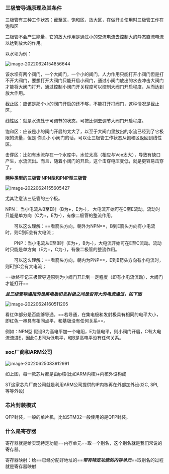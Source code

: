 ### 三极管导通原理及其条件

三极管有三种工作状态：截至区，饱和区，放大区，在做开关使用时三极管工作在饱和区

三极管不会产生能量，它的放大作用是通过小的交流电流去控制大的静态直流电流以达到放大的作用。

以水坝为例：

![image-20220624154856644](C:\Users\tianfuqiang\AppData\Roaming\Typora\typora-user-images\image-20220624154856644.png)

该水坝有两个阀门，一个大阀门，一个小的阀门，人力作用只能打开小阀门但是打不开大阀门，要想打开大阀门只能开启小阀门，通过小阀门放出的水去冲击大阀门才能将大阀门打开，通过控制小阀门开关程度可以控制大阀门开启程度，从而达到放大作用。

截止区：应该是那个小的阀门开启的还不够，不能打开打阀门，这种情况是截止区。

线性区：就是水流处于可调节的状态，可按比例去调节大阀门开启程度。

饱和区：应该是小的阀门开启的太大了，以至于大阀门里放出的水流已经到了它极限的流量，但是 你关小 小阀门的话，可以让三极管工作状态从饱和区返回到线性区。

击穿区：比如有水流存在一个水库中，水位太高（相应与Vce太大），导致有缺口产生，水流流出。而且，随着小阀门的开启，这个击穿电压变低，就是更容易击穿了。



**两种类型的三极管   NPN型和PNP型三极管**

![image-20220624155605427](C:\Users\tianfuqiang\AppData\Roaming\Typora\typora-user-images\image-20220624155605427.png)

尤其注意该三级管的三个极。

NPN： 当小电流从B至E时（B为+，E为-）， 大电流开始可在C至E流动。流动时只能是单方向（C为+，E为-），有像二极管的整流作用。

　　可以这么理解：==看箭头方向，朝外为NPN==，B到E箭头方向有小电流时，则C到E会有大电流；

　　PNP：当小电流从E至B时（E为+，B为-），大电流开始可在E至C流动。流动时只能是单方向（E为+，C为-），有像二极管的整流作用。

　　可以这么理解：==看箭头方向，朝内为PNP==，E到B箭头方向有小电流时，则E到C会有大电流；

==始终牢记三极管导通原则为小阀门开启到一定程度（即有小电流流动），大阀门才能打开==

***且三级管导通指的是集电极和发射极之间是否有大的电流通过，如下图***

![image-20220624160511205](C:\Users\tianfuqiang\AppData\Roaming\Typora\typora-user-images\image-20220624160511205.png)

看红体部分是否能够导通。==若导通，在集电极和发射极具有相同的电平大小，即红色一串具有相同点平，和基极没有任何关系==。

例如：NPN型    假设B为高电平加一个电阻，E为低电平，则小阀门开启，C有大电流流进E，因此C,E同为低电平，和B是高电平没有任何关系。



### soc厂商和ARM公司

![image-20220625083912991](C:\Users\tianfuqiang\AppData\Roaming\Typora\typora-user-images\image-20220625083912991.png)

如上图，每一款芯片都是由ip核(比如ARM内核)+内核外设构成

ST这家芯片厂商公司就是利用ARM公司提供的IP内核再在外部加外设(I2C, SPI, 等等外设)



### 芯片封装模式

QFP封装，一般的单片机，比如STM32一般使用的是QFP封装。



### 什么是寄存器

寄存器就是给实现特定功能==内存单元==取一个别名，这个别名就是我们常说的寄存器。

寄存器映射：给==已经分配好地址的==***带有特定功能的内存单元***==取别名的过程就是寄存器映射